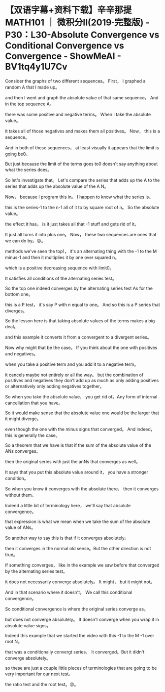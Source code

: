 # 【双语字幕+资料下载】辛辛那提 MATH101 ｜ 微积分Ⅱ(2019·完整版) - P30：L30-Absolute Convergence vs Conditional Convergence vs Convergence - ShowMeAI - BV1tq4y1U7Cv

Consider the graphs of two different sequences。 First， I graphed a random A that I made up。

 and then I went and graph the absolute value of that same sequence。 And in the top sequence A。

 there was some positive and negative terms。 When I take the absolute value。

 it takes all of those negatives and makes them all positives。 Now， this is a sequence。

 And in both of these sequences， at least visually it appears that the limit is going be0。

 But just because the limit of the terms goes to0 doesn't say anything about what the series does。

 So let's investigate that。 Let's compare the series that adds up the A to the series that adds up the absolute value of the A N。

 Now， because I program this in。 I happen to know what the series is。

 this is the series-1 to the n-1 all of it to by square root of n。 So the absolute value。

 the effect it has。 is it just takes all that -1 stuff and gets rid of it。

 It just all turns it into plus one。 Now， these two sequences are ones that we can do by。😊。

methods we've seen the top1， it's an alternating thing with the -1 to the M minus-1 and then it multiplies it by one over squared n。

 which is a positive decreasing sequence with limit0。

 It satisfies all conditions of the alternating series test。

 So the top one indeed converges by the alternating series test As for the bottom one。

 this is a P test， it's say P with n equal to one。 And so this is a P series that diverges。

 So the lesson here is that taking absolute values of the terms makes a big deal。

 and this example it converts it from a convergent to a divergent series。

 Now why might that be the case。 If you think about the one with positives and negatives。

 when you take a positive term and you add it to a negative term。

 it cancels maybe not entirely or all the way。 but the combination of positives and negatives they don't add up as much as only adding positives or alternatively only adding negatives together。

 So when you take the absolute value， you get rid of。Any form of internal cancellation that you have。

 So it would make sense that the absolute value one would be the larger that it might diverge。

 even though the one with the minus signs that converged。 And indeed， this is generally the case。

 So a theorem that we have is that if the sum of the absolute value of the ANs converges。

 then the original series with just the anNs that converges as well。

 It says that you put this absolute value around it， you have a stronger condition。

 So when you know it converges with the absolute there， then it converges without them。

 Indeed a little bit of terminology here， we'll say that absolute convergence。

 that expression is what we mean when we take the sum of the absolute value of ANs。

 So another way to say this is that if it converges absolutely。

 then it converges in the normal old sense。But the other direction is not true。

 If something converges， like in the example we saw before that converged by the alternating series test。

 it does not necessarily converge absolutely。 It might， but it might not。

 And in that scenario where it doesn't。 We call this conditional convergence。

 So conditional convergence is where the original series converge as。

 but does not converge absolutely。 It doesn't converge when you wrap it in absolute value signs。

 Indeed this example that we started the video with this -1 to the M -1 over root N。

 that was a conditionally convergt series， It converged。But it didn't converge absolutely。

 so these are just a couple little pieces of terminologies that are going to be very important for our next test。

 the ratio test and the root test。😡。